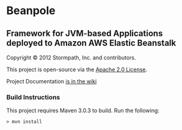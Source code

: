 # Beanpole #
## Framework for JVM-based Applications deployed to Amazon AWS Elastic Beanstalk ##

Copyright &copy; 2012 Stormpath, Inc. and contributors.

This project is open-source via the [Apache 2.0 License](http://www.apache.org/licenses/LICENSE-2.0).

Project Documentation [is in the wiki](https://github.com/stormpath/beanpole/wiki)

### Build Instructions ###

This project requires Maven 3.0.3 to build.  Run the following:

`> mvn install`